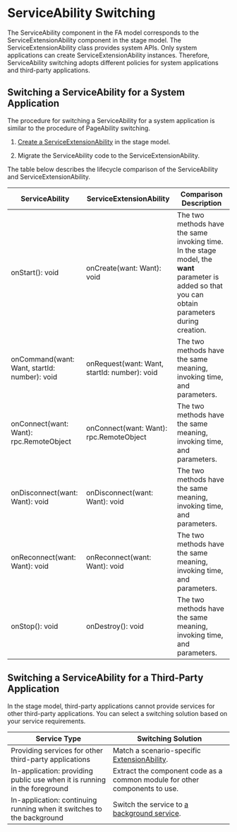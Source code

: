 # ServiceAbility Switching


The ServiceAbility component in the FA model corresponds to the ServiceExtensionAbility component in the stage model. The ServiceExtensionAbility class provides system APIs. Only system applications can create ServiceExtensionAbility instances. Therefore, ServiceAbility switching adopts different policies for system applications and third-party applications.  


## Switching a ServiceAbility for a System Application

The procedure for switching a ServiceAbility for a system application is similar to the procedure of PageAbility switching.

1. [Create a ServiceExtensionAbility](serviceextensionability.md) in the stage model.

2. Migrate the ServiceAbility code to the ServiceExtensionAbility.
   
The table below describes the lifecycle comparison of the ServiceAbility and ServiceExtensionAbility.
   
   | ServiceAbility| ServiceExtensionAbility| Comparison Description|
   | -------- | -------- | -------- |
   | onStart(): void | onCreate(want: Want): void | The two methods have the same invoking time. In the stage model, the **want** parameter is added so that you can obtain parameters during creation.|
   | onCommand(want: Want, startId: number): void | onRequest(want: Want, startId: number): void | The two methods have the same meaning, invoking time, and parameters.|
   | onConnect(want: Want): rpc.RemoteObject | onConnect(want: Want): rpc.RemoteObject | The two methods have the same meaning, invoking time, and parameters.|
   | onDisconnect(want: Want): void | onDisconnect(want: Want): void | The two methods have the same meaning, invoking time, and parameters.|
   | onReconnect(want: Want): void| onReconnect(want: Want): void| The two methods have the same meaning, invoking time, and parameters.|
   | onStop(): void | onDestroy(): void | The two methods have the same meaning, invoking time, and parameters.|


## Switching a ServiceAbility for a Third-Party Application

In the stage model, third-party applications cannot provide services for other third-party applications. You can select a switching solution based on your service requirements.

| Service Type| Switching Solution|
| -------- | -------- |
| Providing services for other third-party applications| Match a scenario-specific [ExtensionAbility](extensionability-overview.md).|
| In-application: providing public use when it is running in the foreground| Extract the component code as a common module for other components to use.|
| In-application: continuing running when it switches to the background| Switch the service to [a background service](serviceextensionability.md).|
